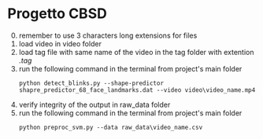 # Progetto CBSD
0. remember to use 3 characters long extensions for files
1. load video in video folder
2. load tag file with same name of the video in the tag folder with extention _.tag_
3. run the following command in the terminal from project's main folder
    ```
    python detect_blinks.py --shape-predictor shapre_predictor_68_face_landmarks.dat --video video\video_name.mp4
    ```
4. verify integrity of the output in raw_data folder
5. run the following command in the terminal from project's main folder
    ```
    python preproc_svm.py --data raw_data\video_name.csv
    ```